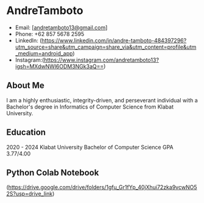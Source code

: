 # AndreTamboto

- Email: [andretamboto13@gmail.com]
- Phone: +62 857 5678 2595
- LinkedIn: (https://www.linkedin.com/in/andre-tamboto-484397296?utm_source=share&utm_campaign=share_via&utm_content=profile&utm_medium=android_app)
- Instagram:(https://www.instagram.com/andretamboto13?igsh=MXdwNWl6ODM3NGk3aQ==)

## About Me

I am a highly enthusiastic, integrity-driven, and perseverant individual with a Bachelor's degree in Informatics of Computer Science from Klabat University.

## Education

2020 - 2024
Klabat University
Bachelor of Computer Science
GPA 3.77/4.00

## Python Colab Notebook
(https://drive.google.com/drive/folders/1gfu_Gr1fYp_40jXhui72zka9vcwNO52S?usp=drive_link)
